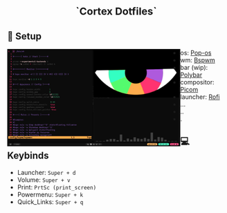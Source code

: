 <h1 align="center"><small>
`Cortex Dotfiles`
</small></h1>

## 🧠 Setup
<img src="IMAGES/rice.png" align="left" width="400">

- os: [Pop-os](https://pop.system76.com/)
- wm: [Bspwm](https://github.com/baskerville/bspwm)
- bar (wip): [Polybar](https://github.com/polybar/polybar)
- compositor: [Picom](https://github.com/yshui/picom)
- launcher: [Rofi](https://github.com/davatorium/rofi)
- ...
- ..
- .

## 💻 Keybinds
- Launcher:    `Super + d`
- Volume:      `Super + v`
- Print:       `PrtSc (print_screen)`
- Powermenu:   `Super + k` 
- Quick_Links: `Super + q`